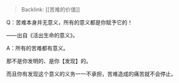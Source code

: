 > Backlink: [[苦难的价值]]

Q：苦难本身并无意义，所有的意义都是你赋予它的！

——出自《活出生命的意义》。

A：所有的苦难都有意义。

那不是你发明的、是你【发现】的。

而且你有发现这个意义的义务一一不承担，苦难造成的痛苦就不会停止。
